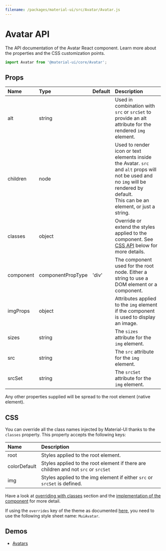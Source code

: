 ```yaml
---
filename: /packages/material-ui/src/Avatar/Avatar.js
---
```


<!--- This documentation is automatically generated, do not try to edit it. -->

# Avatar API

<p class="description">The API documentation of the Avatar React component. Learn more about the properties and the CSS customization points.</p>

```js
import Avatar from '@material-ui/core/Avatar';
```



## Props

| Name | Type | Default | Description |
|:-----|:-----|:--------|:------------|
| <span class="prop-name">alt</span> | <span class="prop-type">string</span> |   | Used in combination with `src` or `srcSet` to provide an alt attribute for the rendered `img` element. |
| <span class="prop-name">children</span> | <span class="prop-type">node</span> |   | Used to render icon or text elements inside the Avatar. `src` and `alt` props will not be used and no `img` will be rendered by default.<br>This can be an element, or just a string. |
| <span class="prop-name">classes</span> | <span class="prop-type">object</span> |   | Override or extend the styles applied to the component. See [CSS API](#css-api) below for more details. |
| <span class="prop-name">component</span> | <span class="prop-type">componentPropType</span> | <span class="prop-default">'div'</span> | The component used for the root node. Either a string to use a DOM element or a component. |
| <span class="prop-name">imgProps</span> | <span class="prop-type">object</span> |   | Attributes applied to the `img` element if the component is used to display an image. |
| <span class="prop-name">sizes</span> | <span class="prop-type">string</span> |   | The `sizes` attribute for the `img` element. |
| <span class="prop-name">src</span> | <span class="prop-type">string</span> |   | The `src` attribute for the `img` element. |
| <span class="prop-name">srcSet</span> | <span class="prop-type">string</span> |   | The `srcSet` attribute for the `img` element. |

Any other properties supplied will be spread to the root element (native element).

## CSS

You can override all the class names injected by Material-UI thanks to the `classes` property.
This property accepts the following keys:


| Name | Description |
|:-----|:------------|
| <span class="prop-name">root</span> | Styles applied to the root element.
| <span class="prop-name">colorDefault</span> | Styles applied to the root element if there are children and not `src` or `srcSet`
| <span class="prop-name">img</span> | Styles applied to the img element if either `src` or `srcSet` is defined.

Have a look at [overriding with classes](/customization/overrides/#overriding-with-classes) section
and the [implementation of the component](https://github.com/mui-org/material-ui/tree/master/packages/material-ui/src/Avatar/Avatar.js)
for more detail.

If using the `overrides` key of the theme as documented
[here](/customization/themes/#customizing-all-instances-of-a-component-type),
you need to use the following style sheet name: `MuiAvatar`.

## Demos

- [Avatars](/demos/avatars/)

